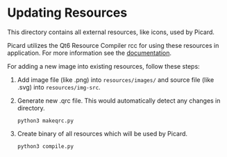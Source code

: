 Updating Resources
==================

This directory contains all external resources, like icons, used by Picard.

Picard utilizes the Qt6 Resource Compiler rcc for using these resources in
application. For more information see the [documentation](https://doc.qt.io/qt-6/rcc.html).

For adding a new image into existing resources, follow these steps:

1. Add image file (like .png) into `resources/images/` and source file (like .svg) into `resources/img-src`.
2. Generate new .qrc file. This would automatically detect any changes in directory.

       python3 makeqrc.py

3. Create binary of all resources which will be used by Picard.

       python3 compile.py
